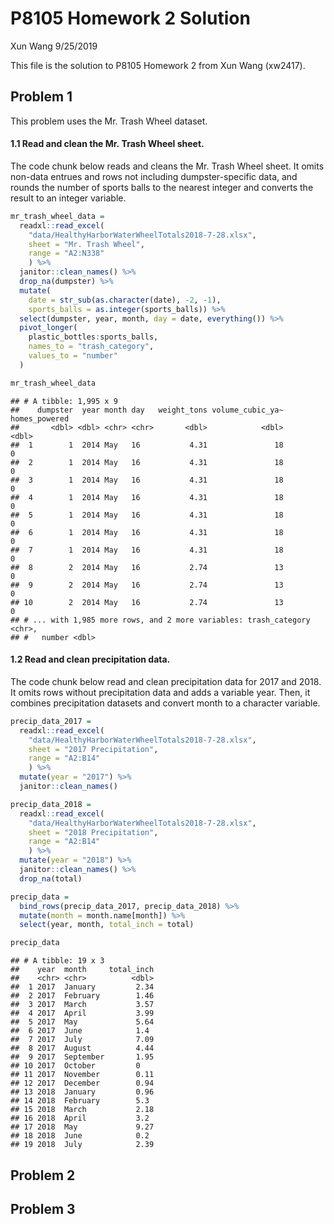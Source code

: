 P8105 Homework 2 Solution
================
Xun Wang
9/25/2019

This file is the solution to P8105 Homework 2 from Xun Wang (xw2417).

## Problem 1

This problem uses the Mr. Trash Wheel dataset.

#### 1.1 Read and clean the Mr. Trash Wheel sheet.

The code chunk below reads and cleans the Mr. Trash Wheel sheet. It
omits non-data entrues and rows not including dumpster-specific data,
and rounds the number of sports balls to the nearest integer and
converts the result to an integer variable.

``` r
mr_trash_wheel_data = 
  readxl::read_excel(
    "data/HealthyHarborWaterWheelTotals2018-7-28.xlsx",
    sheet = "Mr. Trash Wheel",
    range = "A2:N338"
    ) %>%
  janitor::clean_names() %>%
  drop_na(dumpster) %>% 
  mutate(
    date = str_sub(as.character(date), -2, -1),
    sports_balls = as.integer(sports_balls)) %>% 
  select(dumpster, year, month, day = date, everything()) %>% 
  pivot_longer(
    plastic_bottles:sports_balls,
    names_to = "trash_category",
    values_to = "number"
  )

mr_trash_wheel_data
```

    ## # A tibble: 1,995 x 9
    ##    dumpster  year month day   weight_tons volume_cubic_ya~ homes_powered
    ##       <dbl> <dbl> <chr> <chr>       <dbl>            <dbl>         <dbl>
    ##  1        1  2014 May   16           4.31               18             0
    ##  2        1  2014 May   16           4.31               18             0
    ##  3        1  2014 May   16           4.31               18             0
    ##  4        1  2014 May   16           4.31               18             0
    ##  5        1  2014 May   16           4.31               18             0
    ##  6        1  2014 May   16           4.31               18             0
    ##  7        1  2014 May   16           4.31               18             0
    ##  8        2  2014 May   16           2.74               13             0
    ##  9        2  2014 May   16           2.74               13             0
    ## 10        2  2014 May   16           2.74               13             0
    ## # ... with 1,985 more rows, and 2 more variables: trash_category <chr>,
    ## #   number <dbl>

#### 1.2 Read and clean precipitation data.

The code chunk below read and clean precipitation data for 2017 and
2018. It omits rows without precipitation data and adds a variable year.
Then, it combines precipitation datasets and convert month to a
character variable.

``` r
precip_data_2017 = 
  readxl::read_excel(
    "data/HealthyHarborWaterWheelTotals2018-7-28.xlsx",
    sheet = "2017 Precipitation",
    range = "A2:B14"
    ) %>%
  mutate(year = "2017") %>% 
  janitor::clean_names() 

precip_data_2018 = 
  readxl::read_excel(
    "data/HealthyHarborWaterWheelTotals2018-7-28.xlsx",
    sheet = "2018 Precipitation",
    range = "A2:B14"
    ) %>%
  mutate(year = "2018") %>% 
  janitor::clean_names() %>% 
  drop_na(total)

precip_data = 
  bind_rows(precip_data_2017, precip_data_2018) %>%
  mutate(month = month.name[month]) %>% 
  select(year, month, total_inch = total)

precip_data
```

    ## # A tibble: 19 x 3
    ##    year  month     total_inch
    ##    <chr> <chr>          <dbl>
    ##  1 2017  January         2.34
    ##  2 2017  February        1.46
    ##  3 2017  March           3.57
    ##  4 2017  April           3.99
    ##  5 2017  May             5.64
    ##  6 2017  June            1.4 
    ##  7 2017  July            7.09
    ##  8 2017  August          4.44
    ##  9 2017  September       1.95
    ## 10 2017  October         0   
    ## 11 2017  November        0.11
    ## 12 2017  December        0.94
    ## 13 2018  January         0.96
    ## 14 2018  February        5.3 
    ## 15 2018  March           2.18
    ## 16 2018  April           3.2 
    ## 17 2018  May             9.27
    ## 18 2018  June            0.2 
    ## 19 2018  July            2.39

## Problem 2

## Problem 3
